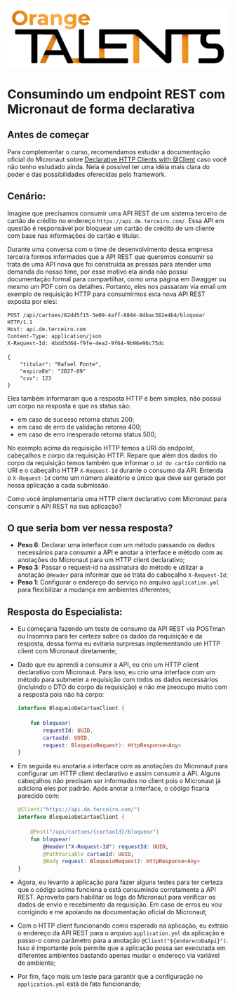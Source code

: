 ![Logo da Orange Talents](resources/Orange-Talents-preto-brilhoesombra.png)

# Consumindo um endpoint REST com Micronaut de forma declarativa

## Antes de começar

Para complementar o curso, recomendamos estudar a documentação oficial do Micronaut sobre [Declarative HTTP Clients with @Client](https://docs.micronaut.io/latest/guide/index.html#clientAnnotation) caso você não tenho estudado ainda. Nela é possível ter uma idéia mais clara do poder e das possibilidades oferecidas pelo framework.

## Cenário:

Imagine que precisamos consumir uma API REST de um sistema terceiro de cartão de crédito no endereço `https://api.de.terceiro.com/`. Essa API em questão é responsável por bloquear um cartão de crédito de um cliente com base nas informações do cartão e titular.

Durante uma conversa com o time de desenvolvimento dessa empresa terceira formos informados que a API REST que queremos consumir se trata de uma API nova que foi construída as pressas para atender uma demanda do nosso time, por esse motivo ela ainda não possui documentação formal para compartilhar, como uma página em Swagger ou mesmo um PDF com os detalhes. Portanto, eles nos passaram via email um exemplo de requisição HTTP para consumirmos esta nova API REST exposta por eles:

```
POST /api/cartoes/82dd5f15-3e09-4aff-8844-84bac382e4b4/bloquear HTTP/1.1
Host: api.de.terceiro.com
Content-Type: application/json
X-Request-Id: 4bdd3d64-f9fe-4ea2-9f64-9b96e96c75dc

{
    "titular": "Rafael Ponte",
    "expiraEm": "2027-09"
    "cvv": 123
}
```

Eles também informaram que a resposta HTTP é bem simples, não possui um corpo na resposta e que os status são:
- em caso de sucesso retorna status 200;
- em caso de erro de validação retorna 400;
- em caso de erro inesperado retorna status 500;

No exemplo acima da requisição HTTP temos a URI do endpoint, cabeçalhos e corpo da requisição HTTP. Repare que além dos dados do corpo da requisição temos também que informar o `id do cartão` contido na URI e o cabeçalho HTTP `X-Request-Id` durante o consumo da API. Entenda o `X-Request-Id` como um número aleatório e único que deve ser gerado por nossa aplicação a cada submissão.

Como você implementaria uma HTTP client declarativo com Micronaut para consumir a API REST na sua aplicação?

## O que seria bom ver nessa resposta?

- **Peso 6**: Declarar uma interface com um método passando os dados necessários para consumir a API e anotar a interface e método com as anotações do Micronaut para um HTTP client declarativo; 
- **Peso 3**: Passar o request-id na assinatura do método e utilizar a anotação `@Header` para informar que se trata do cabeçalho `X-Request-Id`;
- **Peso 1**: Configurar o endereço do serviço no arquivo `application.yml` para flexibilizar a mudança em ambientes diferentes;

## Resposta do Especialista:

- Eu começaria fazendo um teste de consumo da API REST via POSTman ou Insomnia para ter certeza sobre os dados da requisição e da resposta, dessa forma eu evitaria surpresas implementando um HTTP client com Micronaut diretamente;

- Dado que eu aprendi a consumir a API, eu crio um HTTP client declarativo com Micronaut. Para isso, eu crio uma interface com um método para submeter a requisição com todos os dados necessários (incluindo o DTO do corpo da requisição) e não me preocupo muito com a resposta pois não há corpo:
    ```kotlin
    interface BloqueioDeCartaoClient {

        fun bloquear(
            requestId: UUID, 
            cartaoId: UUID, 
            request: BloqueioRequest): HttpResponse<Any>
    }
    ```

- Em seguida eu anotaria a interface com as anotações do Micronaut para configurar um HTTP client declarativo e assim consumir a API. Alguns cabeçalhos não precisam ser informados no client pois o Micronaut já adiciona eles por padrão. Após anotar a interface, o código ficaria parecido com:
    ```kotlin
    @Client("https://api.de.terceiro.com/")
    interface BloqueioDeCartaoClient {

        @Post("/api/cartoes/{cartaoId}/bloquear")
        fun bloquear(
            @Header("X-Request-Id") requestId: UUID, 
            @PathVariable cartaoId: UUID, 
            @Body request: BloqueioRequest): HttpResponse<Any>
    }
    ```

- Agora, eu levanto a aplicação para fazer alguns testes para ter certeza que o código acima funciona e está consumindo corretamente a API REST. Aproveito para habilitar os logs do Micronaut para verificar os dados de envio e recebimento da requisição. Em caso de erros eu vou corrigindo e me apoiando na documentação oficial do Micronaut;

- Com o HTTP client funcionando como esperado na aplicação, eu extraio o endereço da API REST para o arquivo `application.yml` da aplicação e passo-o como parâmetro para a anotação `@Client("${enderecoDaApi}")`. Isso é importante pois permite que a aplicação possa ser executada em diferentes ambientes bastando apenas mudar o endereço via variável de ambiente;

- Por fim, faço mais um teste para garantir que a configuração no `application.yml` está de fato funcionando;
